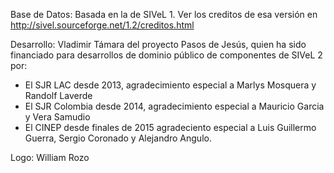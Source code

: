 
Base de Datos: Basada en la de SIVeL 1. Ver los creditos de esa versión en 
http://sivel.sourceforge.net/1.2/creditos.html

Desarrollo: Vladimir Támara del proyecto Pasos de Jesús, quien ha
  sido financiado para desarrollos de dominio público de componentes
  de SIVeL 2 por:
* El SJR LAC desde 2013, agradecimiento especial a Marlys Mosquera y Randolf Laverde
* El SJR Colombia desde 2014, agradecimiento especial a Mauricio Garcia y Vera Samudio
* El CINEP desde finales de 2015 agradeciento especial a Luis Guillermo Guerra, Sergio Coronado y Alejandro Angulo.

Logo: William Rozo 
